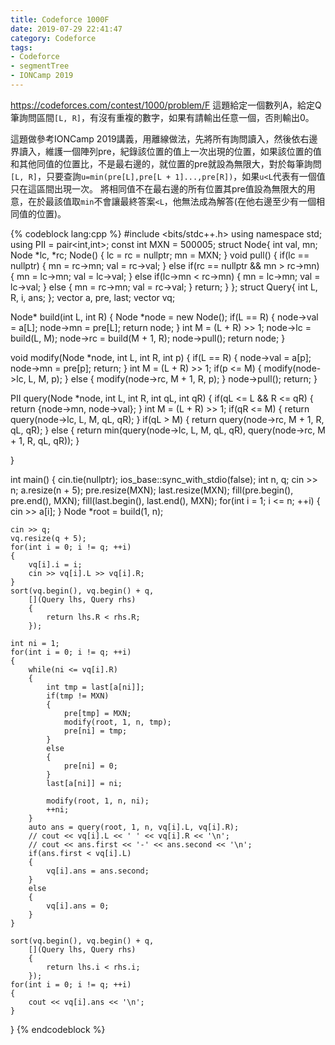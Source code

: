 ```yaml
---
title: Codeforce 1000F
date: 2019-07-29 22:41:47
category: Codeforce
tags: 
- Codeforce
- segmentTree
- IONCamp 2019
---
```

https://codeforces.com/contest/1000/problem/F
這題給定一個數列A，給定Q筆詢問區間`[L, R]`，有沒有重複的數字，如果有請輸出任意一個，否則輸出0。

這題做參考IONCamp 2019講義，用離線做法，先將所有詢問讀入，然後依右邊界讀入，維護一個陣列pre，紀錄該位置的值上一次出現的位置，如果該位置的值和其他同值的位置比，不是最右邊的，就位置的pre就設為無限大，對於每筆詢問`[L, R]`，只要查詢`u=min(pre[L],pre[L + 1]...,pre[R])`，如果`u<L`代表有一個值只在這區間出現一次。
將相同值不在最右邊的所有位置其pre值設為無限大的用意，在於最該值取`min`不會讓最終答案`<L`，他無法成為解答(在他右邊至少有一個相同值的位置)。

{% codeblock lang:cpp %}
#include <bits/stdc++.h>
using namespace std;
using PII = pair<int,int>;
const int MXN = 500005;
struct Node{
    int val, mn;
    Node *lc, *rc;
    Node()
    {
        lc = rc = nullptr;
        mn = MXN;
    }
    void pull()
    {
        if(lc == nullptr)
        {
            mn = rc->mn;
            val = rc->val;
        }
        else if(rc == nullptr && mn > rc->mn)
        {
            mn = lc->mn;
            val = lc->val;
        }
        else if(lc->mn < rc->mn)
        {
            mn = lc->mn;
            val = lc->val;
        }
        else
        {
            mn = rc->mn;
            val = rc->val;
        }
        return;
    }
};
struct Query{
    int L, R, i, ans;
};
vector<int> a, pre, last;
vector<Query> vq;

Node* build(int L, int R)
{
    Node *node = new Node();
    if(L == R)
    { 
        node->val = a[L];
        node->mn = pre[L];
        return node;
    }
    int M = (L + R) >> 1;
    node->lc = build(L, M);
    node->rc = build(M + 1, R);
    node->pull();
    return node;
}

void modify(Node *node, int L, int R, int p)
{
    if(L == R)
    {
        node->val = a[p];
        node->mn = pre[p];
        return;
    }
    int M = (L + R) >> 1;
    if(p <= M)
    {
        modify(node->lc, L, M, p);
    }
    else
    {
        modify(node->rc, M + 1, R, p);
    }
    node->pull();
    return;
}

PII query(Node *node, int L, int R, int qL, int qR)
{
    if(qL <= L && R <= qR)
    {
        return {node->mn, node->val};
    }
    int M = (L + R) >> 1;
    if(qR <= M)
    {
        return query(node->lc, L, M, qL, qR);
    }
    if(qL > M)
    {
        return query(node->rc, M + 1, R, qL, qR);
    }
    else
    {
        return min(query(node->lc, L, M, qL, qR), query(node->rc, M + 1, R, qL, qR));
    }
    
}

int main()
{
    cin.tie(nullptr); ios_base::sync_with_stdio(false);
    int n, q;
    cin >> n;
    a.resize(n + 5);
    pre.resize(MXN);
    last.resize(MXN);
    fill(pre.begin(), pre.end(), MXN);
    fill(last.begin(), last.end(), MXN);
    for(int i = 1; i <= n; ++i)
    {
        cin >> a[i];
    }
    Node *root = build(1, n);
    
    cin >> q;
    vq.resize(q + 5);
    for(int i = 0; i != q; ++i)
    {
        vq[i].i = i;
        cin >> vq[i].L >> vq[i].R;
    }
    sort(vq.begin(), vq.begin() + q, 
        [](Query lhs, Query rhs)
        {
            return lhs.R < rhs.R;
        });
    
    int ni = 1;
    for(int i = 0; i != q; ++i)
    {
        while(ni <= vq[i].R)
        {
            int tmp = last[a[ni]];
            if(tmp != MXN)
            {
                pre[tmp] = MXN;
                modify(root, 1, n, tmp);
                pre[ni] = tmp;
            }
            else
            {
                pre[ni] = 0;
            }
            last[a[ni]] = ni;
            
            modify(root, 1, n, ni);
            ++ni;
        }
        auto ans = query(root, 1, n, vq[i].L, vq[i].R);
        // cout << vq[i].L << ' ' << vq[i].R << '\n';
        // cout << ans.first << '-' << ans.second << '\n';
        if(ans.first < vq[i].L)
        {
            vq[i].ans = ans.second;
        }
        else
        {
            vq[i].ans = 0;
        }
    }
    
    sort(vq.begin(), vq.begin() + q, 
        [](Query lhs, Query rhs)
        {
            return lhs.i < rhs.i;
        });
    for(int i = 0; i != q; ++i)
    {
        cout << vq[i].ans << '\n';
    }
}
{% endcodeblock %}